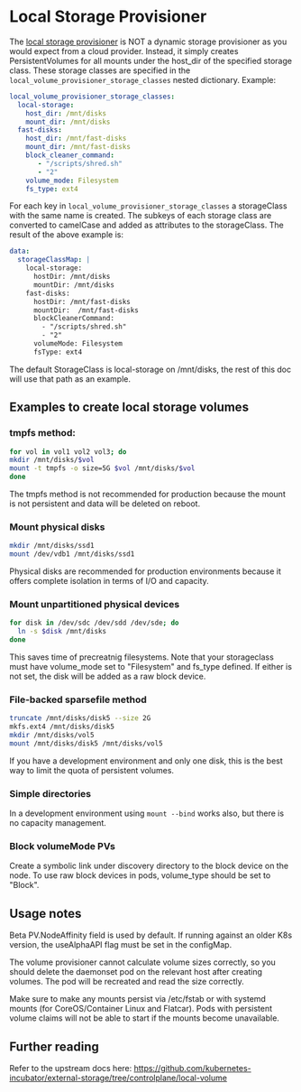 Local Storage Provisioner
=========================

The [local storage provisioner](https://github.com/kubernetes-incubator/external-storage/tree/controlplane/local-volume)
is NOT a dynamic storage provisioner as you would
expect from a cloud provider. Instead, it simply creates PersistentVolumes for
all mounts under the host_dir of the specified storage class.
These storage classes are specified in the `local_volume_provisioner_storage_classes` nested dictionary.
Example:

```yaml
local_volume_provisioner_storage_classes:
  local-storage:
    host_dir: /mnt/disks
    mount_dir: /mnt/disks
  fast-disks:
    host_dir: /mnt/fast-disks
    mount_dir: /mnt/fast-disks
    block_cleaner_command:
       - "/scripts/shred.sh"
       - "2"
    volume_mode: Filesystem
    fs_type: ext4
```

For each key in `local_volume_provisioner_storage_classes` a storageClass with the
same name is created. The subkeys of each storage class are converted to camelCase and added
as attributes to the storageClass.
The result of the above example is:

```yaml
data:
  storageClassMap: |
    local-storage:
      hostDir: /mnt/disks
      mountDir: /mnt/disks
    fast-disks:
      hostDir: /mnt/fast-disks
      mountDir:  /mnt/fast-disks
      blockCleanerCommand:
        - "/scripts/shred.sh"
        - "2"
      volumeMode: Filesystem
      fsType: ext4
```

The default StorageClass is local-storage on /mnt/disks,
the rest of this doc will use that path as an example.

Examples to create local storage volumes
----------------------------------------

### tmpfs method:

``` bash
for vol in vol1 vol2 vol3; do
mkdir /mnt/disks/$vol
mount -t tmpfs -o size=5G $vol /mnt/disks/$vol
done
```

The tmpfs method is not recommended for production because the mount is not
persistent and data will be deleted on reboot.

### Mount physical disks

``` bash
mkdir /mnt/disks/ssd1
mount /dev/vdb1 /mnt/disks/ssd1
```

Physical disks are recommended for production environments because it offers
complete isolation in terms of I/O and capacity.

### Mount unpartitioned physical devices


``` bash
for disk in /dev/sdc /dev/sdd /dev/sde; do
  ln -s $disk /mnt/disks
done
```

This saves time of precreatnig filesystems. Note that your storageclass must have
volume_mode set to "Filesystem" and fs_type defined. If either is not set, the
disk will be added as a raw block device.

### File-backed sparsefile method

``` bash
truncate /mnt/disks/disk5 --size 2G
mkfs.ext4 /mnt/disks/disk5
mkdir /mnt/disks/vol5
mount /mnt/disks/disk5 /mnt/disks/vol5
```

If you have a development environment and only one disk, this is the best way
to limit the quota of persistent volumes.

### Simple directories

In a development environment using `mount --bind` works also, but there is no capacity
management.

### Block volumeMode PVs

Create a symbolic link under discovery directory to the block device on the node. To use
raw block devices in pods, volume_type should be set to "Block".

Usage notes
-----------

Beta PV.NodeAffinity field is used by default. If running against an older K8s
version, the useAlphaAPI flag must be set in the configMap.

The volume provisioner cannot calculate volume sizes correctly, so you should
delete the daemonset pod on the relevant host after creating volumes. The pod
will be recreated and read the size correctly.

Make sure to make any mounts persist via /etc/fstab or with systemd mounts (for
CoreOS/Container Linux and Flatcar). Pods with persistent volume claims will not be
able to start if the mounts become unavailable.

Further reading
---------------

Refer to the upstream docs here: <https://github.com/kubernetes-incubator/external-storage/tree/controlplane/local-volume>
